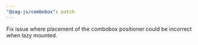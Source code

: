```yaml
---
"@zag-js/combobox": patch
---
```


Fix issue where placement of the combobox positioner could be incorrect when lazy mounted.
